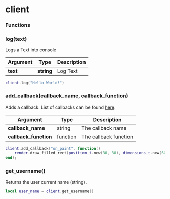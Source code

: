 # client

### Functions

### log(text)

Logs a Text into console

| Argument | Type       | Description |
| -------- | ---------- | ----------- |
| **text** | **string** | Log Text    |

```lua
client.log("Hello World!")
```

### add\_callback(callback\_name, callback\_function)

Adds a callback. List of callbacks can be found [here](../callbacks.md).

| Argument               | Type     | Description           |
| ---------------------- | -------- | --------------------- |
| **callback\_name**     | string   | The callback name     |
| **callback\_function** | function | The callback function |

```lua
client.add_callback("on_paint", function()
    render.draw_filled_rect(position_t.new(30, 30), dimensions_t.new(60, 60), color_t.new(255, 255, 255))
end);
```

### get\_username()

Returns the user current name (string).

```lua
local user_name = client.get_username()
```
